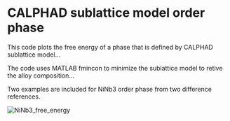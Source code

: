 # CALPHAD sublattice model order phase

This code plots the free energy of a phase that is defined by CALPHAD sublattice model...

The code uses MATLAB fmincon to minimize the sublattice model to retive the alloy composition...

Two examples are included for NiNb3 order phase from two difference references. 

![NiNb3_free_energy](https://user-images.githubusercontent.com/11892854/122660903-2c42d400-d153-11eb-86f5-43c5512a75db.jpg)


